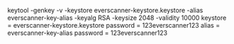  keytool -genkey -v -keystore everscanner-keystore.keystore -alias everscanner-key-alias -keyalg RSA -keysize 2048 -validity 10000
 keystore = everscanner-keystore.keystore 
 password = 123everscanner123
 alias = everscanner-key-alias
 password = 123everscanner123